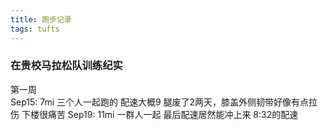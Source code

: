```yaml
---
title: 跑步记录
tags: tufts
---
```


### 在贵校马拉松队训练纪实

<!--more-->

第一周  
Sep15: 7mi 三个人一起跑的 配速大概9 腿废了2两天，膝盖外侧韧带好像有点拉伤 下楼很痛苦
Sep19: 11mi 一群人一起 最后配速居然能冲上来 8:32的配速

